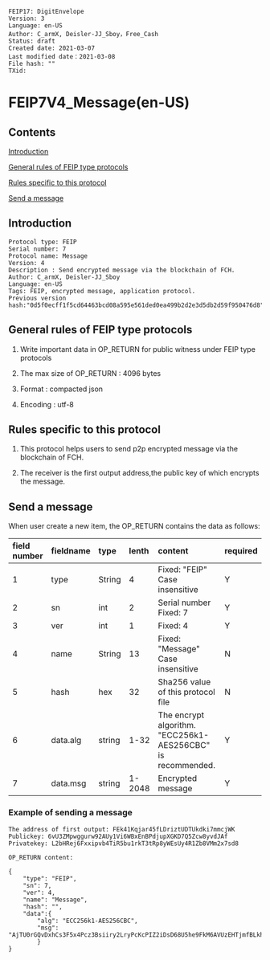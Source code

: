 ```
FEIP17: DigitEnvelope
Version: 3
Language: en-US
Author: C_armX, Deisler-JJ_Sboy，Free_Cash
Status: draft
Created date: 2021-03-07
Last modified date：2021-03-08
File hash: ""
TXid: 
```
# FEIP7V4_Message(en-US)

## Contents
[Introduction](#introduction)

[General rules of FEIP type protocols](#general-rules-of-feip-type-protocols)

[Rules specific to this protocol](#rules-specific-to-this-protocol)

[Send a message](#send-a-message)

## Introduction

```
Protocol type: FEIP
Serial number: 7
Protocol name: Message
Version: 4
Description : Send encrypted message via the blockchain of FCH.
Author: C_armX, Deisler-JJ_Sboy
Language: en-US
Tags: FEIP, encrypted message, application protocol.
Previous version hash:"0d5f0ecff1f5cd64463bcd08a595e561ded0ea499b2d2e3d5db2d59f950476d8"
```

## General rules of FEIP type protocols

1. Write important data in OP_RETURN for public witness under FEIP type protocols

2. The max size of OP_RETURN : 4096 bytes

3. Format : compacted json

4. Encoding : utf-8


## Rules specific to this protocol

1. This protocol helps users to send p2p encrypted message via the blockchain of FCH.

2. The receiver is the first output address,the public key of which encrypts the message.

## Send a message

When user create a new item, the OP_RETURN contains the data as follows:

|field number|fieldname|type|lenth|content|required|
|:----|:----|:----|:----|:----|:----|
|1|type|String|4|Fixed: "FEIP"<br>Case insensitive|Y|
|2|sn|int|2|Serial number<br>Fixed: 7|Y|
|3|ver|int|1|Fixed: 4|Y|
|4|name|String|13|Fixed: "Message"<br>Case insensitive|N|
|5|hash|hex|32|Sha256 value of this protocol file|N|
|6|data.alg|string|1-32|The encrypt algorithm.<br>"ECC256k1-AES256CBC" is recommended.|Y|
|7|data.msg|string|1-2048|Encrypted message|Y|

### Example of sending a message
```
The address of first output: FEk41Kqjar45fLDriztUDTUkdki7mmcjWK
Publickey: 6vU3ZMpwggurw92AUy1Vi6WBxEnBPdjupXGKD7Q5Zcw8yvdJAf
Privatekey: L2bHRej6Fxxipvb4TiR5bu1rkT3tRp8yWEsUy4R1Zb8VMm2x7sd8

OP_RETURN content:

{
    "type": "FEIP",
    "sn": 7,
    "ver": 4,
    "name": "Message",
    "hash": "",
    "data":{
        "alg": "ECC256k1-AES256CBC",
        "msg": "AjTU0rGQvDxhCs3F5x4Pcz3Bsiiry2LryPcKcPIZ2iDsD68U5he9FkM6AVUzEHTjmfBLkhfFu7rv4fveoyMi5YH+wQoiWDxgs/MYjGZBL/Fuq6XZ6IOCXfWyfwphE4uxhEg5TD9ZBRsrJbNxwbdfee5ev5Gvc8kwYROycs0sAG3rNdoJbEZZ7bs2DqvHbAWdG7w4gYLhP9o+C/xVTZHz7Ks9VHb6i04/1at40etlWXxPWSvkdDWxTtyWSSsY2jrbYjfe+ytXQRTRY4gYQdwg+9s="
        }
}
